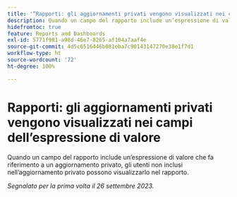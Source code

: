 ```yaml
---
title: '“Rapporti: gli aggiornamenti privati vengono visualizzati nei campi dell’espressione di valore”'
description: Quando un campo del rapporto include un’espressione di valore che fa riferimento a un aggiornamento privato, gli utenti non inclusi nell’aggiornamento privato possono visualizzarlo nel rapporto.
hidefromtoc: true
feature: Reports and Dashboards
exl-id: 5771f981-a98d-46e7-8265-af104a7aaf4e
source-git-commit: 4d5c6516446b081eba7c90143147270e38e1f7d1
workflow-type: ht
source-wordcount: '72'
ht-degree: 100%

---
```


# Rapporti: gli aggiornamenti privati vengono visualizzati nei campi dell’espressione di valore

Quando un campo del rapporto include un’espressione di valore che fa riferimento a un aggiornamento privato, gli utenti non inclusi nell’aggiornamento privato possono visualizzarlo nel rapporto.

_Segnalato per la prima volta il 26 settembre 2023._
